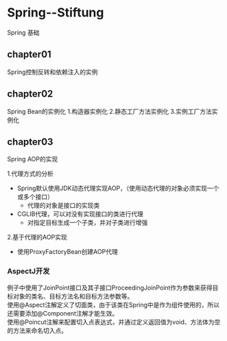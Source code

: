# Spring--Stiftung
Spring 基础
## chapter01
Spring控制反转和依赖注入的实例
## chapter02
Spring Bean的实例化
1.构造器实例化
2.静态工厂方法实例化
3.实例工厂方法实例化
## chapter03
Spring AOP的实现<br/>

1.代理方式的分析<br/>
* Spring默认使用JDK动态代理实现AOP，（使用动态代理的对象必须实现一个或多个接口）
  * 代理的对象是接口的实现类
* CGLIB代理，可以对没有实现接口的类进行代理
  * 对指定目标生成一个子类，并对子类进行增强<br/>

2.基于代理的AOP实现<br/>
* 使用ProxyFactoryBean创建AOP代理

### AspectJ开发
例子中使用了JoinPoint接口及其子接口ProceedingJoinPoint作为参数来获得目标对象的类名、目标方法名和目标方法参数等。<br/>
使用@Aspect注解定义了切面类，由于该类在Spring中是作为组件使用的，所以还需要添加@Component注解才能生效。<br/>
使用@Poincut注解来配置切入点表达式，并通过定义返回值为void、方法体为空的方法来命名切入点。
